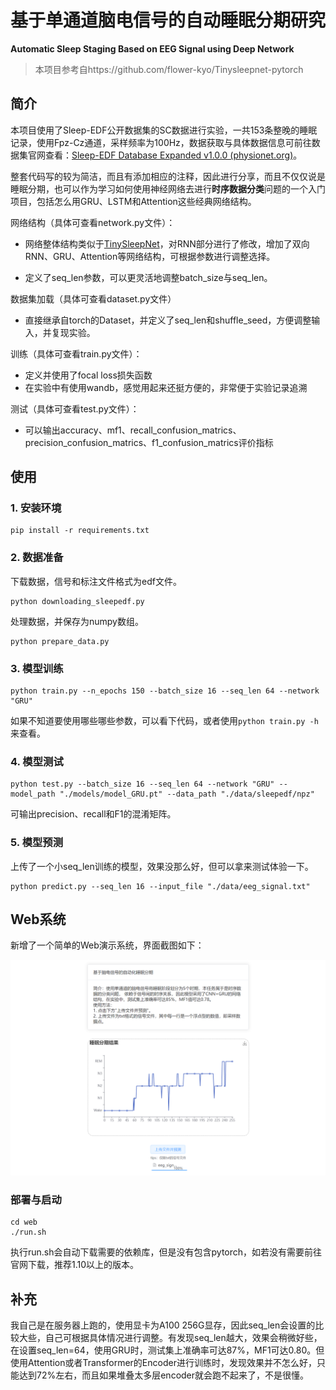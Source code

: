 # 基于单通道脑电信号的自动睡眠分期研究
**Automatic Sleep Staging Based on EEG Signal using Deep Network**

> 本项目参考自https://github.com/flower-kyo/Tinysleepnet-pytorch



## 简介

本项目使用了Sleep-EDF公开数据集的SC数据进行实验，一共153条整晚的睡眠记录，使用Fpz-Cz通道，采样频率为100Hz，数据获取与具体数据信息可前往数据集官网查看：[Sleep-EDF Database Expanded v1.0.0 (physionet.org)](https://physionet.org/content/sleep-edfx/1.0.0/)。

整套代码写的较为简洁，而且有添加相应的注释，因此进行分享，而且不仅仅说是睡眠分期，也可以作为学习如何使用神经网络去进行**时序数据分类**问题的一个入门项目，包括怎么用GRU、LSTM和Attention这些经典网络结构。

网络结构（具体可查看network.py文件）：

- 网络整体结构类似于[TinySleepNet](https://ieeexplore.ieee.org/document/7961240/)，对RNN部分进行了修改，增加了双向RNN、GRU、Attention等网络结构，可根据参数进行调整选择。

- 定义了seq_len参数，可以更灵活地调整batch_size与seq_len。

数据集加载（具体可查看dataset.py文件）

- 直接继承自torch的Dataset，并定义了seq_len和shuffle_seed，方便调整输入，并复现实验。

训练（具体可查看train.py文件）：

- 定义并使用了focal loss损失函数
- 在实验中有使用wandb，感觉用起来还挺方便的，非常便于实验记录追溯

测试（具体可查看test.py文件）：

- 可以输出accuracy、mf1、recall_confusion_matrics、precision_confusion_matrics、f1_confusion_matrics评价指标



## 使用

### 1. 安装环境

```
pip install -r requirements.txt
```

### 2. 数据准备

下载数据，信号和标注文件格式为edf文件。

```
python downloading_sleepedf.py
```

处理数据，并保存为numpy数组。

```
python prepare_data.py
```

### 3. 模型训练

```
python train.py --n_epochs 150 --batch_size 16 --seq_len 64 --network "GRU"
```

如果不知道要使用哪些哪些参数，可以看下代码，或者使用`python train.py -h`来查看。

### 4. 模型测试

```
python test.py --batch_size 16 --seq_len 64 --network "GRU" --model_path "./models/model_GRU.pt" --data_path "./data/sleepedf/npz"
```

可输出precision、recall和F1的混淆矩阵。

### 5. 模型预测

上传了一个小seq_len训练的模型，效果没那么好，但可以拿来测试体验一下。

```
python predict.py --seq_len 16 --input_file "./data/eeg_signal.txt"
```



## Web系统

新增了一个简单的Web演示系统，界面截图如下：

![image-20230101170849127](./images/image-20230101170849127.png)

### 部署与启动

```
cd web
./run.sh
```

执行run.sh会自动下载需要的依赖库，但是没有包含pytorch，如若没有需要前往官网下载，推荐1.10以上的版本。

## 补充

我自己是在服务器上跑的，使用显卡为A100 256G显存，因此seq_len会设置的比较大些，自己可根据具体情况进行调整。有发现seq_len越大，效果会稍微好些，在设置seq_len=64，使用GRU时，测试集上准确率可达87%，MF1可达0.80。但使用Attention或者Transformer的Encoder进行训练时，发现效果并不怎么好，只能达到72%左右，而且如果堆叠太多层encoder就会跑不起来了，不是很懂。